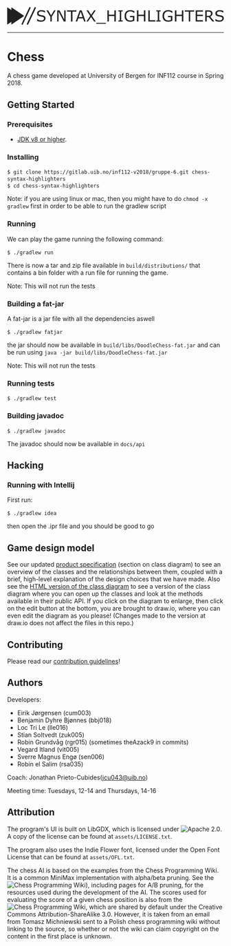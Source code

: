 ![Logo](assets/logo.png)

-----------------------------------------------------------------------------

# Chess

A chess game developed at University of Bergen for INF112
course in Spring 2018.

## Getting Started

### Prerequisites

- [JDK v8 or higher](http://www.oracle.com/technetwork/java/javase/downloads/jdk8-downloads-2133151.html).

### Installing

```
$ git clone https://gitlab.uib.no/inf112-v2018/gruppe-6.git chess-syntax-highlighters
$ cd chess-syntax-highlighters
```

Note: if you are using linux or mac, then you might have to do `chmod -x gradlew` first in order to be able to run the gradlew script

### Running

We can play the game running the following command:

```
$ ./gradlew run
```

There is now a tar and zip file available in `build/distributions/` that contains a bin folder with a run file for running the game.

Note: This will not run the tests

### Building a fat-jar

A fat-jar is a jar file with all the dependencies aswell

```
$ ./gradlew fatjar
```

the jar should now be available in `build/libs/DoodleChess-fat.jar` and can be run using `java -jar build/libs/DoodleChess-fat.jar`

Note: This will not run the tests

### Running tests

```
$ ./gradlew test
```

### Building javadoc

```
$ ./gradlew javadoc
```

The javadoc should now be available in `docs/api`

## Hacking

### Running with Intellij

First run:

```
$ ./gradlew idea
```

then open the .ipr file and you should be good to go

## Game design model

See our updated [product specification](/docs/product-spec/product-specification.pdf) (section on class diagram) to see an overview of the classes and the relationships between them, coupled with a brief, high-level explanation of the design choices that we have made. Also see the [HTML version of the class diagram](/docs/diagrams/classdiagram.html) to see a version of the class diagram where you can open up the classes and look at the methods available in their public API. If you click on the diagram to enlarge, then click on the edit button at the bottom, you are brought to draw.io, where you can even edit the diagram as you please! (Changes made to the version at draw.io does not affect the files in this repo.)

## Contributing

Please read our [contribution guidelines](CONTRIBUTING.md)!

## Authors

Developers:

- Eirik Jørgensen (cum003)
- Benjamin Dyhre Bjønnes  (bbj018)
- Loc Tri Le (lle016)
- Stian Soltvedt  (zuk005)
- Robin Grundvåg  (rgr015) (sometimes theAzack9 in commits)
- Vegard Itland (vit005)
- Sverre Magnus Engø  (sen006)
- Robin el Salim  (rsa035)

Coach: Jonathan Prieto-Cubides(jcu043@uib.no)

Meeting time: Tuesdays, 12-14 and Thursdays, 14-16

## Attribution

The program's UI is built on LibGDX, which is licensed under ![Apache 2.0](https://www.apache.org/licenses/LICENSE-2.0). A copy of the license can be found at `assets/LICENSE.txt`.

The program also uses the Indie Flower font, licensed under the Open Font License that can be found at `assets/OFL.txt`.

The chess AI is based on the examples from the Chess Programming Wiki. It is a common MiniMax implementation with alpha/beta pruning. See the ![Chess Programming Wiki](https://chessprogramming.wikispaces.com/Minimax)), including pages for A/B pruning, for the resources used during the development of the AI.
The scores used for evaluating the score of a given chess position is also from the ![Chess Programming Wiki](https://chessprogramming.wikispaces.com/Simplified+evaluation+function), which are shared by default under the Creative Commons Attribution-ShareAlike 3.0. However, it is taken from an email from Tomasz Michniewski sent to a Polish chess programming wiki without linking to the source, so whether or not the wiki can claim copyright on the content in the first place is unknown.
